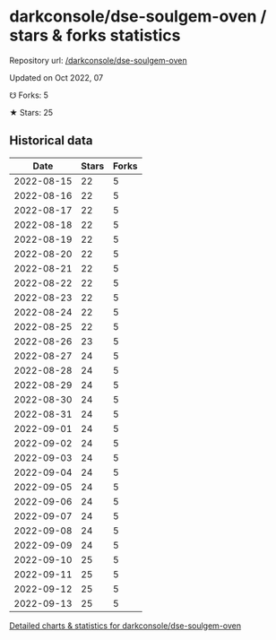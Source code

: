 # darkconsole/dse-soulgem-oven / stars & forks statistics

Repository url: [/darkconsole/dse-soulgem-oven](https://github.com/darkconsole/dse-soulgem-oven)

Updated on Oct 2022, 07

☋ Forks: 5

★ Stars: 25

## Historical data
| Date | Stars | Forks |
|------|-------|-------|
| 2022-08-15 | 22 | 5 | 
| 2022-08-16 | 22 | 5 | 
| 2022-08-17 | 22 | 5 | 
| 2022-08-18 | 22 | 5 | 
| 2022-08-19 | 22 | 5 | 
| 2022-08-20 | 22 | 5 | 
| 2022-08-21 | 22 | 5 | 
| 2022-08-22 | 22 | 5 | 
| 2022-08-23 | 22 | 5 | 
| 2022-08-24 | 22 | 5 | 
| 2022-08-25 | 22 | 5 | 
| 2022-08-26 | 23 | 5 | 
| 2022-08-27 | 24 | 5 | 
| 2022-08-28 | 24 | 5 | 
| 2022-08-29 | 24 | 5 | 
| 2022-08-30 | 24 | 5 | 
| 2022-08-31 | 24 | 5 | 
| 2022-09-01 | 24 | 5 | 
| 2022-09-02 | 24 | 5 | 
| 2022-09-03 | 24 | 5 | 
| 2022-09-04 | 24 | 5 | 
| 2022-09-05 | 24 | 5 | 
| 2022-09-06 | 24 | 5 | 
| 2022-09-07 | 24 | 5 | 
| 2022-09-08 | 24 | 5 | 
| 2022-09-09 | 24 | 5 | 
| 2022-09-10 | 25 | 5 | 
| 2022-09-11 | 25 | 5 | 
| 2022-09-12 | 25 | 5 | 
| 2022-09-13 | 25 | 5 | 


[Detailed charts & statistics for darkconsole/dse-soulgem-oven](https://reviewgithub.com/rep/darkconsole/dse-soulgem-oven)
